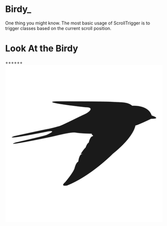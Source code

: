 # Birdy_
One thing you might know. The most basic usage of ScrollTrigger is to trigger classes based on the current scroll position. 

# Look At the Birdy
++++++
![alt text](https://github.com/AhsanParadise/Birdy_/blob/master/img/birdy.png?raw=true)
